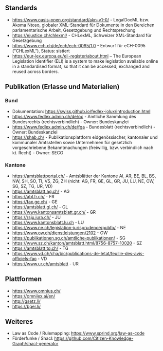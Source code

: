 ## Standards
* https://www.oasis-open.org/standard/akn-v1-0/ - LegalDocML bzw. Akoma Ntoso, globaler XML-Standard für Dokumente in den Bereichen parlamentarische Arbeit, Gesetzgebung und Rechtsprechung
* https://ejustice.ch/chlexml/ - CHLexML, Schweizer XML-Standard für Gesetzgebung
* https://www.ech.ch/de/ech/ech-0095/1.0 - Entwurf für eCH-0095 ("CHLexML"), Status: sistiert
* https://eur-lex.europa.eu/eli-register/about.html – The European Legislation Identifier (ELI) is a system to make legislation available online in a standardised format, so that it can be accessed, exchanged and reused across borders.

## Publikation (Erlasse und Materialien)
### Bund
* Dokumentation: https://swiss.github.io/fedlex-jolux/introduction.html
* https://www.fedlex.admin.ch/de/oc - Amtliche Sammlung des Bundesrechts (rechtsverbindlich) - Owner: Bundeskanzlei
* https://www.fedlex.admin.ch/de/fga - Bundesblatt (rechtsverbindlich) - Owner: Bundeskanzlei
* https://shab.ch/ - Publikationsplattform eidgenössischer, kantonaler und kommunaler Amtsstellen sowie Unternehmen für gesetzlich vorgeschriebene Bekanntmachungen (freiwillig, bzw. verbindlich nach kt. Recht) - Owner: SECO

### Kantone
* https://amtsblattportal.ch/ - Amtsblätter der Kantone AI, AR, BE, BL, BS, NW, SH, SO, TI, VS, ZG, ZH (nicht: AG, FR, GE, GL, GR, JU, LU, NE, OW, SG, SZ, TG, UR, VD)
* https://amtsblatt.ag.ch/ - AG
* https://abl.fr.ch/ - FR
* https://fao.ge.ch/ - GE
* https://amtsblatt.gl.ch/ - GL
* https://www.kantonsamtsblatt.gr.ch/ - GR
* https://rsju.jura.ch/ - JU
* https://www.kantonsblatt.lu.ch - LU
* https://www.ne.ch/legislation-jurisprudence/pubfo/ - NE
* https://www.ow.ch/dienstleistungen/2102 - OW
* https://publikationen.sg.ch/amtliche-publikationen/ - SG
* https://www.sz.ch/kanton/amtsblatt.html/8756-8757-10020 - SZ
* https://amtsblatt.tg.ch/ - TG
* https://www.vd.ch/cha/bic/publications-de-letat/feuille-des-avis-officiels-fao - VD
* https://www.ur.ch/amtsblatt - UR

## Plattformen
* https://www.omnius.ch/
* https://omnilex.ai/en/
* http://gsetz.li/
* https://bger.li/

## Weiteres
* Law as Code / Rulemapping: https://www.sprind.org/law-as-code
* Förderfunke / Shacl: https://github.com/Citizen-Knowledge-Graph/shacl-generator
